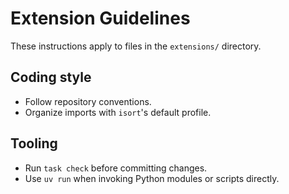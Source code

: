 # Extension Guidelines

These instructions apply to files in the `extensions/` directory.

## Coding style
- Follow repository conventions.
- Organize imports with `isort`'s default profile.

## Tooling
- Run `task check` before committing changes.
- Use `uv run` when invoking Python modules or scripts directly.
